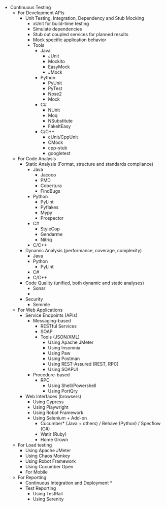 * Continuous Testing
    * For Development APIs
        * Unit Testing, Integration, Dependency and Stub Mocking
            * xUnit for build-time testing
            * Simulate dependencies
            * Stub out coupled services for planned results
            * Mock specific application behavior
            * Tools
                * Java
                    * JUnit
                    * Mockito
                    * EasyMock
                    * JMock
                * Python
                    * PyUnit
                    * PyTest
                    * Nose2
                    * Mock
                * C#
                    * NUnit
                    * Moq
                    * NSubstitute
                    * FakeItEasy
                * C/C++
                    * cUnit/CppUnit
                    * CMock
                    * cpp-stub
                    * googletest
    * For Code Analysis
        * Static Analysis (Format, structure and standards compliance)
            * Java
              * Jacoco
              * PMD
              * Cobertura
              * FindBugs
            * Python
                * PyLint
                * Pyflakes
                * Mypy
                * Prospector
            * C#
                * StyleCop
                * Gendarme
                * Nitriq
            * C/C++
        * Dynamic Analysis (performance, coverage, complexity)
            * Java
            * Python
                * PyLint
            * C#
            * C/C++
        * Code Quality (unified, both dynamic and static analyses)
            * Sonar
            * 
        * Security
            * Semmle
    * For Web Applications
        * Service Endpoints (APIs)
            * Messaging-based
                * RESTful Services
                * SOAP
                * Tools (JSON/XML)
                    * Using Apache JMeter
                    * Using Insomnia
                    * Using Paw
                    * Using Postman
                    * Using REST-Assured (REST, RPC)
                    * Using SOAPUI
            * Procedure-based
                * RPC
                    * Using Shell/Powershell
                    * Using PortQry
        * Web Interfaces (browsers)
            * Using Cypress
            * Using Playwright
            * Using Robot Framework
            * Using Selenium + Add-on
                * Cucumber* (Java + others) / Behave (Python) / Specflow (C#)
                * Watir (Ruby)
                * Home Grown
    * For Load testing
        * Using Apache JMeter
        * Using Chaos Monkey
        * Using Robot Framework
        * Using Cucumber Open
        * For Mobile
    * For Reporting
        * Continuous Integration and Deployment
            * 
        * Test Reporting
            * Using TestRail
            * Using Serenity